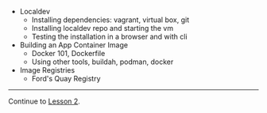 - Localdev
  - Installing dependencies: vagrant, virtual box, git
  - Installing localdev repo and starting the vm
  - Testing the installation in a browser and with cli
- Building an App Container Image
  - Docker 101, Dockerfile
  - Using other tools, buildah, podman, docker
- Image Registries
  - Ford's Quay Registry
  
---  

Continue to [Lesson 2](./lesson2.1.md).